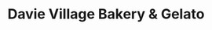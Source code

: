 ---
title: "Davie Village Bakery & Gelato"
url: /vancouver/davie-village-bakery-and-gelato/
shop: bakery
---